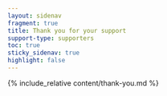 ```yaml
---
layout: sidenav
fragment: true
title: Thank you for your support
support-type: supporters
toc: true
sticky_sidenav: true
highlight: false
---
```


{% include_relative content/thank-you.md %}
